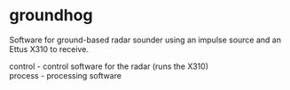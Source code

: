# groundhog
Software for ground-based radar sounder using an impulse source and an Ettus X310 to receive.

control - control software for the radar (runs the X310)  
process - processing software
